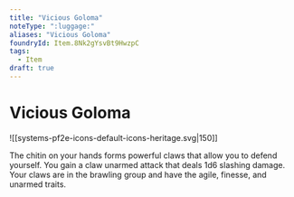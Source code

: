 ```yaml
---
title: "Vicious Goloma"
noteType: ":luggage:"
aliases: "Vicious Goloma"
foundryId: Item.8Nk2gYsvBt9HwzpC
tags:
  - Item
draft: true
---
```


# Vicious Goloma
![[systems-pf2e-icons-default-icons-heritage.svg|150]]

The chitin on your hands forms powerful claws that allow you to defend yourself. You gain a claw unarmed attack that deals 1d6 slashing damage. Your claws are in the brawling group and have the agile, finesse, and unarmed traits.
